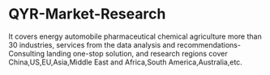 # QYR-Market-Research
It covers energy automobile pharmaceutical chemical agriculture more than 30 industries, services from the data analysis and recommendations-Consulting landing one-stop solution, and research regions cover China,US,EU,Asia,Middle East and Africa,South America,Australia,etc.
